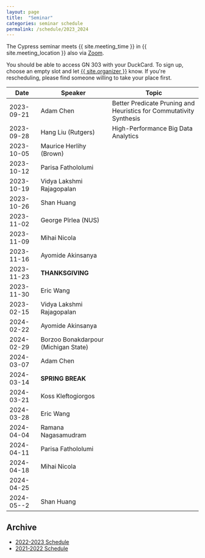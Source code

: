 ```yaml
---
layout: page
title:  "Seminar"
categories: seminar schedule
permalink: /schedule/2023_2024
---
```


<link rel="stylesheet" href="{{ "/assets/schedule.css" | relative_url }}">

The Cypress seminar meets {{ site.meeting_time }} in {{ site.meeting_location }} also via [Zoom](https://stevens.zoom.us/j/96042392165).

You should be able to access GN 303 with your DuckCard. To sign up,
choose an empty slot and let <a id="contact" href="mailto:{{
site.email }}">{{ site.organizer }}</a> know. If you're rescheduling, please
find someone willing to take your place first.

| Date       | Speaker                               | Topic |
| ---------- | ------------------------------------- | ------------------------------------------------- |
| 2023-09-21 | Adam Chen | Better Predicate Pruning and Heuristics for Commutativity Synthesis |
| 2023-09-28 | Hang Liu (Rutgers) | High-Performance Big Data Analytics |
| 2023-10-05 | Maurice Herlihy (Brown) | |
| 2023-10-12 | Parisa Fathololumi | |
| 2023-10-19 | Vidya Lakshmi Rajagopalan | |
| 2023-10-26 | Shan Huang | |
| 2023-11-02 | George Pîrlea (NUS) | |
| 2023-11-09 | Mihai Nicola | |
| 2023-11-16 | Ayomide Akinsanya| |
| 2023-11-23 | **THANKSGIVING** | |
| 2023-11-30 | Eric Wang | |
| 2023-02-15 | Vidya Lakshmi Rajagopalan | |
| 2024-02-22 | Ayomide Akinsanya | |
| 2024-02-29 | Borzoo Bonakdarpour (Michigan State) | |
| 2024-03-07 | Adam Chen | |
| 2024-03-14 | **SPRING BREAK** | |
| 2024-03-21 | Koss Kleftogiorgos | |
| 2024-03-28 | Eric Wang | |
| 2024-04-04 | Ramana Nagasamudram | |
| 2024-04-11 | Parisa Fathololumi | |
| 2024-04-18 | Mihai Nicola | |
| 2024-04-25 | | |
| 2024-05--2 | Shan Huang | |

## Archive

- [2022-2023 Schedule](2022_2023)
- [2021-2022 Schedule](2021_2022)
